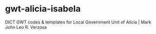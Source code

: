 # gwt-alicia-isabela
DICT GWT codes &amp; templates for Local Government Unit of Alicia | Mark John Leo R. Verzosa
